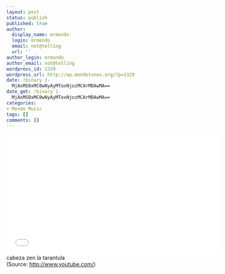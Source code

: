 ```yaml
---
layout: post
status: publish
published: true
author:
  display_name: mrmondo
  login: mrmondo
  email: not@telling
  url: ''
author_login: mrmondo
author_email: not@telling
wordpress_id: 1329
wordpress_url: http://wp.mondotunes.org/?p=1329
date: !binary |-
  MjAxMS0xMC0wNyAyMToxNjozMCArMDAwMA==
date_gmt: !binary |-
  MjAxMS0xMC0wNyAyMToxNjozMCArMDAwMA==
categories:
- Mondo Music
tags: []
comments: []
---
```

<iframe width="560" height="315" src="//www.youtube.com/embed/lKjOZXxnwi8" frameborder="0"> </iframe>
cabeza zen la tarantula
<div class="attribution">(<span>Source:</span> <a href="http://www.youtube.com/">http://www.youtube.com/</a>)</div>

